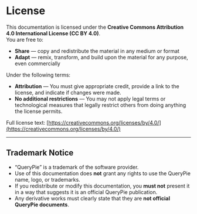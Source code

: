 # License

This documentation is licensed under the **Creative Commons Attribution 4.0 International License (CC BY 4.0)**.  
You are free to:

- **Share** — copy and redistribute the material in any medium or format
- **Adapt** — remix, transform, and build upon the material for any purpose, even commercially

Under the following terms:

- **Attribution** — You must give appropriate credit, provide a link to the license, and indicate if changes were made.
- **No additional restrictions** — You may not apply legal terms or technological measures that legally restrict others from doing anything the license permits.

Full license text: [https://creativecommons.org/licenses/by/4.0/](https://creativecommons.org/licenses/by/4.0/)

---

## Trademark Notice

- “QueryPie” is a trademark of the software provider.
- Use of this documentation does **not** grant any rights to use the QueryPie name, logo, or trademarks.
- If you redistribute or modify this documentation, you **must not** present it in a way that suggests it is an official QueryPie publication.
- Any derivative works must clearly state that they are **not official QueryPie documents**.  
